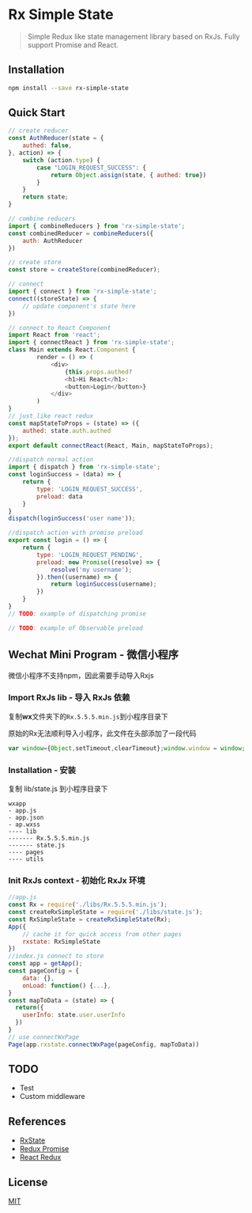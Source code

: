 Rx Simple State
===============
> Simple Redux like state management library based on RxJs. Fully support Promise and React.

## Installation
```sh
npm install --save rx-simple-state
```

## Quick Start
```js
// create reducer
const AuthReducer(state = {
    authed: false,
}, action) => {
    switch (action.type) {
        case "LOGIN_REQUEST_SUCCESS": {
            return Object.assign(state, { authed: true})
        }
    }
    return state;
}

// combine reducers
import { combineReducers } from 'rx-simple-state';
const combinedReducer = combineReducers({
    auth: AuthReducer
})

// create store
const store = createStore(combinedReducer);

// connect
import { connect } from 'rx-simple-state';
connect((storeState) => {
    // update component's state here
})

// connect to React Component
import React from 'react';
import { connectReact } from 'rx-simple-state';
class Main extends React.Component {
        render = () => (
            <div>
                {this.props.authed?
                <h1>Hi React</h1>:
                <button>Login</button>}
            </div>
        )
}
// just like react redux
const mapStateToProps = (state) => ({
    authed: state.auth.authed
});
export default connectReact(React, Main, mapStateToProps);

//dispatch normal action
import { dispatch } from 'rx-simple-state';
const loginSuccess = (data) => {
    return {
        type: 'LOGIN_REQUEST_SUCCESS',
        preload: data
    }
}
dispatch(loginSuccess('user name'));

//dispatch action with promise preload
export const login = () => {
    return {
        type: 'LOGIN_REQUEST_PENDING',
        preload: new Promise((resolve) => {
            resolve('my username');
        }).then((username) => {
            return loginSuccess(username);
        })
    }
}
// TODO: example of dispatching promise

// TODO: example of Observable preload

```

## Wechat Mini Program - 微信小程序
微信小程序不支持npm，因此需要手动导入Rxjs

### Import RxJs lib - 导入 RxJs 依赖
复制**wx**文件夹下的```Rx.5.5.5.min.js```到小程序目录下

原始的Rx无法顺利导入小程序，此文件在头部添加了一段代码
```js
var window={Object,setTimeout,clearTimeout};window.window = window;
```

### Installation - 安装
复制 lib/state.js 到小程序目录下

```
wxapp
- app.js
- app.json
- ap.wxss
---- lib
------- Rx.5.5.5.min.js
------- state.js
---- pages
---- utils
```

### Init RxJs context - 初始化 RxJx 环境
```js
//app.js
const Rx = require('./libs/Rx.5.5.5.min.js');
const createRxSimpleState = require('./libs/state.js');
const RxSimpleState = createRxSimpleState(Rx);
App({
    // cache it for quick access from other pages
    rxstate: RxSimpleState
})
//index.js connect to store
const app = getApp();
const pageConfig = {
    data: {},
    onLoad: function() {...},
}
const mapToData = (state) => {
  return({
    userInfo: state.user.userInfo
  })
}
// use connectWxPage
Page(app.rxstate.connectWxPage(pageConfig, mapToData))
```

## TODO
* Test
* Custom middleware

## References
* [RxState](https://github.com/yamalight/rxstate)
* [Redux Promise](https://github.com/acdlite/redux-promise)
* [React Redux](https://github.com/reactjs/react-redux)

## License

[MIT](http://www.opensource.org/licenses/mit-license)